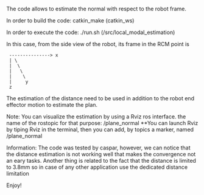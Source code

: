 The code allows to estimate the normal with respect to the robot frame.

In order to build the code:
 catkin_make (catkin_ws)
 
In order to execute the code:
 ./run.sh (/src/local_modal_estimation)

In this case, from the side view of the robot, its frame in the RCM point is 

     ---------------> x
     | \   
     |  \
     |   \
     |    \
     |     y
     z
     

The estimation of the distance need to be used in addition to the robot end effector motion to estimate the plan.

Note: You can visualize the estimation by using a Rviz ros interface.
the name of the rostopic for that purpose:  /plane_normal
**You can launch Rviz by tiping Rviz in the terminal, then you can add, by topics a marker, named /plane_normal

Information:
The code was tested by caspar, however, we can notice that the distance estimation is not working well that makes the convergence not an eary tasks.
Another thing is related to the fact that the distance is limited to 3.8mm so in case of any other application use the dedicated distance limitation


Enjoy!
 

